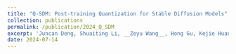 ```yaml
---
title: "Q-SDM: Post-training Quantization for Stable Diffusion Models"
collection: publications
permalink: /publication/2024_Q_SDM
excerpt: 'Juncan Deng, Shuaiting Li, __Zeyu Wang__, Hong Gu, Kejie Huang'
date: 2024-07-14
---
```

